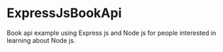 # ExpressJsBookApi
Book api example  using Express js and Node js for people interested in learning about Node js.

